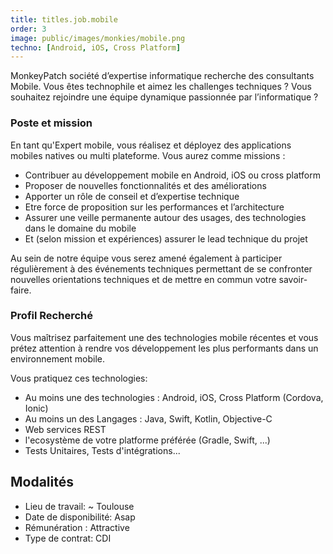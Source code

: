 ```yaml
---
title: titles.job.mobile 
order: 3
image: public/images/monkies/mobile.png
techno: [Android, iOS, Cross Platform]
---
```


MonkeyPatch société d’expertise informatique recherche des consultants Mobile. Vous êtes technophile et aimez les challenges techniques ? Vous souhaitez rejoindre une équipe dynamique passionnée par l’informatique ?

### Poste et mission

En tant qu'Expert mobile, vous réalisez et déployez des applications mobiles natives ou multi plateforme. 
Vous aurez comme missions :

 * Contribuer au développement mobile en Android, iOS ou cross platform
 * Proposer de nouvelles fonctionnalités et des améliorations
 * Apporter un rôle de conseil et d’expertise technique
 * Etre force de proposition sur les performances et l’architecture
 * Assurer une veille permanente autour des usages, des technologies dans le domaine du mobile
 * Et (selon mission et expériences) assurer le lead technique du projet

Au sein de notre équipe vous serez amené également à participer régulièrement à des événements techniques permettant de se confronter nouvelles orientations techniques et de mettre en commun votre savoir-faire.

### Profil Recherché

Vous maîtrisez parfaitement une des technologies mobile récentes et vous prétez attention à rendre vos développement les plus performants dans un environnement mobile.

Vous pratiquez ces technologies: 
    
 * Au moins une des technologies : Android, iOS, Cross Platform (Cordova, Ionic)
 * Au moins un des Langages : Java, Swift, Kotlin, Objective-C 
 * Web services REST
 * l'ecosystème de votre platforme préférée (Gradle, Swift, ...)
 * Tests Unitaires, Tests d'intégrations...

## Modalités

* Lieu de travail: ~ Toulouse
* Date de disponibilité: Asap
* Rémunération : Attractive
* Type de contrat: CDI
